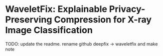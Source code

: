 # WaveletFix: Explainable Privacy-Preserving Compression for X-ray Image Classification

TODO: update the readme.
rename github deepfix -> waveletfix and make note

